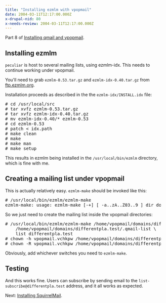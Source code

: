 ```yaml
---
title: "Installing ezmlm with vpopmail"
date: 2004-03-11T12:17:00.000Z
x-drupal-nid: 80
x-needs-review: 2004-03-11T12:17:00.000Z
---
```

Part 8 of [Installing qmail and vpopmail](http://www.differentpla.net/node/view/165).

## Installing ezmlm

`peculiar` is host to several mailing lists, using ezmlm-idx. This needs to continue working under vpopmail.

You'll need to grab `ezmlm-0.53.tar.gz` and `ezmlm-idx-0.40.tar.gz` from [ftp.ezmlm.org](ftp://ftp.ezmlm.org/pub/patches/).

Installation proceeds as described in the the `ezmlm-idx/INSTALL.idx` file:

<pre># cd /usr/local/src
# tar xvfz ezmlm-0.53.tar.gz
# tar xvfz ezmlm-idx-0.40.tar.gz
# mv ezmlm-idx-0.40/* ezmlm-0.53
# cd ezmlm-0.53
# patch < idx.path
# make clean
# make
# make man
# make setup</pre>

This results in ezmlm being installed in the `/usr/local/bin/ezmlm` directory, which is fine with me.
## Creating a mailing list under vpopmail

This is actually relatively easy. `ezmlm-make` should be invoked like this:

<pre># /usr/local/bin/ezmlm/ezmlm-make
ezmlm-make: usage: ezmlm-make [-+] [ -a..zA..Z03..9 ] dir dot local host</pre>

So we just need to create the mailing list inside the vpopmail directories:

<pre># /usr/local/bin/ezmlm/ezmlm-make /home/vpopmail/domains/differentpla.test/list \
    /home/vpopmail/domains/differentpla.test/.qmail-list \
    list differentpla.test
# chown -h vpopmail.vchkpw /home/vpopmail/domains/differentpla.test/.qmail-list*
# chown -R vpopmail.vchkpw /home/vpopmail/domains/differentpla.test/list</pre>

Obviously, add whichever switches you need to `ezmlm-make`.

## Testing

And this works fine. Users can subscribe by sending email to the `list-subscribe@differentpla.test` address, and it all works as expected.

Next: [Installing SquirrelMail](http://www.differentpla.net/node/view/175).